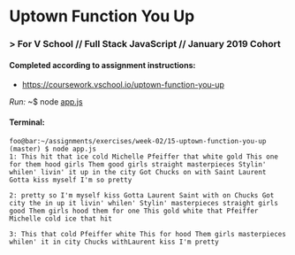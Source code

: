 # Uptown Function You Up
### > For V School // Full Stack JavaScript // January 2019 Cohort

#### Completed according to assignment instructions: 
- https://coursework.vschool.io/uptown-function-you-up

*Run:* ~$ node <a href="https://github.com/yummywakame/V-School-Assignments/blob/master/exercises/week-02/15-uptown-function-you-up/app.js">app.js</a>

#### Terminal:
```console
foo@bar:~/assignments/exercises/week-02/15-uptown-function-you-up (master) $ node app.js
1: This hit that ice cold Michelle Pfeiffer that white gold This one for them hood girls Them good girls straight masterpieces Stylin' whilen' livin' it up in the city Got Chucks on with Saint Laurent Gotta kiss myself I'm so pretty

2: pretty so I'm myself kiss Gotta Laurent Saint with on Chucks Got city the in up it livin' whilen' Stylin' masterpieces straight girls good Them girls hood them for one This gold white that Pfeiffer Michelle cold ice that hit

3: This that cold Pfeiffer white This for hood Them girls masterpieces whilen' it in city Chucks withLaurent kiss I'm pretty
```
